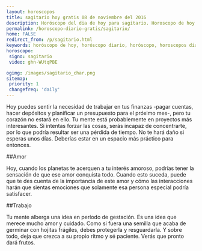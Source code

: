 ```yaml
---
layout: horoscopos
title: sagitario hoy gratis 08 de noviembre del 2016 
description: Horóscopo del dia de hoy para sagitario. Horoscopo de hoy 08 de noviembre del 2016. Las predicciones de amor, trabajo, vida personal gratis.
permalink: /horoscopo-diario-gratis/sagitario/
home: FALSE
redirect_from: /p/sagitario.html
keywords: horóscopo de hoy, horóscopo diario, horóscopo, horoscopos diarios gratis del dia de hoy, horóscopo diario gratis,horóscopo 2016, horóscopo esperanza gracia, horoscopo sagitario hoy, horoscop, horóscopos gratis, horoscopo sagitario, horoscopo sagitario 2016, Tarot, Astrologia, Zodíaco, sagitario, horoscopo gratis
horoscopo:
 signo: sagitario
 video: ghn-WUtqPBE

ogimg: /images/sagitario_char.png
sitemap:
 priority: 1
 changefreq: 'daily'
---
```



Hoy puedes sentir la necesidad de trabajar en tus finanzas -pagar cuentas, hacer depósitos y planificar un presupuesto para el próximo mes-, pero tu corazón no estará en ello. Tu mente está probablemente en proyectos más interesantes. Si intentas forzar las cosas, serás incapaz de concentrarte, por lo que podría resultar ser una pérdida de tiempo. No te hará daño si esperas unos días. Deberías estar en un espacio más práctico para entonces.

##Amor

Hoy, cuando los planetas te acerquen a tu interés amoroso, podrías tener la sensación de que ese amor conquista todo. Cuando esto suceda, puede que te des cuenta de la importancia de este amor y cómo las interacciones harán que sientas emociones que solamente esa persona especial podría satisfacer.

##Trabajo

Tu mente alberga una idea en período de gestación. Es una idea que merece mucho amor y cuidado. Como si fuera una semilla que acaba de germinar con hojitas frágiles, debes protegerla y resguardarla. Y sobre todo, deja que crezca a su propio ritmo y sé paciente. Verás que pronto dará frutos.